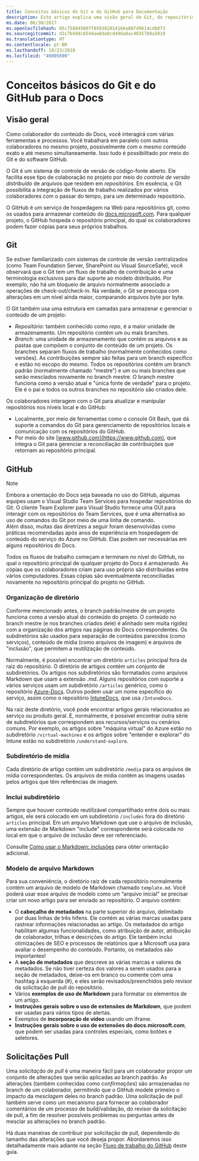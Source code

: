 ```yaml
---
title: Conceitos básicos do Git e do GitHub para Documentação
description: Este artigo explica uma visão geral do Git, do repositório do GitHub e como o conteúdo é organizado, além de convenções de nomenclatura usadas para docs.microsoft.com.
ms.date: 06/30/2017
ms.openlocfilehash: 05c758845007f859382014166e88fd9614cdb873
ms.sourcegitcommit: d3c7b49dc854dae8da9cd49da8ac4035789a5010
ms.translationtype: HT
ms.contentlocale: pt-BR
ms.lasthandoff: 10/23/2018
ms.locfileid: "49805690"
---
```

# <a name="git-and-github-essentials-for-docs"></a>Conceitos básicos do Git e do GitHub para o Docs

## <a name="overview"></a>Visão geral

Como colaborador do conteúdo do Docs, você interagirá com várias ferramentas e processos. Você trabalhará em paralelo com outros colaboradores no mesmo projeto, possivelmente com o mesmo conteúdo exato e até mesmo simultaneamente. Isso tudo é possibilitado por meio do Git e do software GitHub.

O Git é um sistema de controle de versão de código-fonte aberto. Ele facilita esse tipo de colaboração no projeto por meio do *controle de versão distribuído* de arquivos que residem em *repositórios*. Em essência, o Git possibilita a integração de fluxos de trabalho realizados por vários colaboradores com o passar do tempo, para um determinado repositório.

O GitHub é um serviço de hospedagem na Web para repositórios git, como os usados para armazenar conteúdo do [docs.microsoft.com](https://docs.microsoft.com). Para qualquer projeto, o GitHub hospeda o repositório principal, do qual os colaboradores podem fazer cópias para seus próprios trabalhos.

## <a name="git"></a>Git

Se estiver familiarizado com sistemas de controle de versão centralizados (como Team Foundation Server, SharePoint ou Visual SourceSafe), você observará que o Git tem um fluxo de trabalho de contribuição e uma terminologia exclusivos para dar suporte ao modelo distribuído. Por exemplo, não há um bloqueio de arquivo normalmente associado a operações de check-out/check-in. Na verdade, o Git se preocupa com alterações em um nível ainda maior, comparando arquivos byte por byte.

O Git também usa uma estrutura em camadas para armazenar e gerenciar o conteúdo de um projeto:

- *Repositório*: também conhecido como *repo*, é a maior unidade de armazenamento. Um repositório contém um ou mais branches.
- *Branch*: uma unidade de armazenamento que contém os arquivos e as pastas que compõem o conjunto de conteúdo de um projeto. Os branches separam fluxos de trabalho (normalmente conhecidos como versões). As contribuições sempre são feitas para um branch específico e estão no escopo do mesmo. Todos os repositórios contêm um branch padrão (normalmente chamado “mestre”) e um ou mais branches que serão mesclados novamente no branch mestre. O branch mestre funciona como a versão atual e "única fonte de verdade" para o projeto. Ele é o pai e todos os outros branches no repositório são criados dele.

Os colaboradores interagem com o Git para atualizar e manipular repositórios nos níveis local e do GitHub:

- Localmente, por meio de ferramentas como o console Git Bash, que dá suporte a comandos do Git para gerenciamento de repositórios locais e comunicação com os repositórios do GitHub.
- Por meio do site [www.github.com](https://www.github.com), que integra o Git para gerenciar a reconciliação de contribuições que retornam ao repositório principal.

## <a name="github"></a>GitHub

> [!NOTE]
> Embora a orientação do Docs seja baseada no uso do GitHub, algumas equipes usam o Visual Studio Team Services para hospedar repositórios do Git. O cliente Team Explorer para Visual Studio fornece uma GUI para interagir com os repositórios do Team Services, que é uma alternativa ao uso de comandos do Git por meio de uma linha de comando.
> </br>
> Além disso, muitas das diretrizes a seguir foram desenvolvidas como práticas recomendadas após anos de experiência em hospedagem de conteúdo do serviço do Azure no GitHub. Elas podem ser necessárias em alguns repositórios do Docs.

Todos os fluxos de trabalho começam e terminam no nível do GitHub, no qual o repositório principal de qualquer projeto do Docs é armazenado. As cópias que os colaboradores criam para uso próprio são distribuídas entre vários computadores. Essas cópias são eventualmente reconciliadas novamente no repositório principal do projeto no GitHub.

### <a name="directory-organization"></a>Organização de diretório

Conforme mencionado antes, o branch padrão/mestre de um projeto funciona como a versão atual do conteúdo do projeto. O conteúdo no branch mestre (e nos branches criados dele) é alinhado sem muita rigidez com a organização dos artigos nas páginas do Docs correspondentes. Os subdiretórios são usados para separação de conteúdos parecidos (como serviços), conteúdo de mídia (como arquivos de imagem) e arquivos de "inclusão", que permitem a reutilização de conteúdo.

Normalmente, é possível encontrar um diretório `articles` principal fora da raiz do repositório. O diretório de artigos contém um conjunto de subdiretórios. Os artigos nos subdiretórios são formatados como arquivos Markdown que usam a extensão *.md*. Alguns repositórios com suporte a vários serviços usam um subdiretório `/articles` genérico, como o repositório [Azure-Docs](https://github.com/MicrosoftDocs/Azure-Docs). Outros podem usar um nome específico do serviço, assim como o repositório [IntuneDocs](https://github.com/MicrosoftDocs/IntuneDocs), que usa `/IntuneDocs`.

Na raiz deste diretório, você pode encontrar artigos gerais relacionados ao serviço ou produto geral. E, normalmente, é possível encontrar outra série de subdiretórios que correspondem aos recursos/serviços ou cenários comuns. Por exemplo, os artigos sobre "máquina virtual" do Azure estão no subdiretório `/virtual-machines` e os artigos sobre "entender e explorar" do Intune estão no subdiretório `/understand-explore`.

### <a name="media-subdirectory"></a>Subdiretório de mídia

Cada diretório de artigo contém um subdiretório `/media` para os arquivos de mídia correspondentes. Os arquivos de mídia contêm as imagens usadas pelos artigos que têm referências de imagem.

### <a name="includes-subdirectory"></a>Inclui subdiretório

Sempre que houver conteúdo reutilizável compartilhado entre dois ou mais artigos, ele será colocado em um subdiretório `/includes` fora do diretório `articles` principal. Em um arquivo Markdown que use o arquivo de inclusão, uma extensão de Markdown "include" correspondente será colocada no local em que o arquivo de inclusão deve ser referenciado.

Consulte [Como usar o Markdown: inclusões](how-to-write-use-markdown.md#includes) para obter orientação adicional.

### <a name="markdown-file-template"></a>Modelo de arquivo Markdown

Para sua conveniência, o diretório raiz de cada repositório normalmente contém um arquivo de modelo de Markdown chamado `template.md`. Você poderá usar esse arquivo de modelo como um “arquivo inicial” se precisar criar um novo artigo para ser enviado ao repositório. O arquivo contém:

- O **cabeçalho de metadados** na parte superior do arquivo, delimitado por duas linhas de três hifens. Ele contém as várias marcas usadas para rastrear informações relacionadas ao artigo. Os metadados do artigo habilitam algumas funcionalidades, como atribuição de autor, atribuição de colaborador, trilhas e descrições do artigo. Ele também inclui otimizações de SEO e processos de relatórios que a Microsoft usa para avaliar o desempenho do conteúdo. Portanto, os metadados são importantes!
- A **seção de metadados** que descreve as várias marcas e valores de metadados. Se não tiver certeza dos valores a serem usados para a seção de metadados, deixe-os em branco ou comente com uma hashtag à esquerda (#), e eles serão revisados/preenchidos pelo revisor da solicitação de pull do repositório.
- Vários **exemplos de uso de Markdown** para formatar os elementos de um artigo.
- **Instruções gerais sobre o uso de extensões de Markdown**, que podem ser usadas para vários tipos de alertas.
- Exemplos de **incorporação de vídeo** usando um iframe.
- **Instruções gerais sobre o uso de extensões do docs.microsoft.com**, que podem ser usadas para controles especiais, como botões e seletores.

## <a name="pull-requests"></a>Solicitações Pull

Uma *solicitação de pull* é uma maneira fácil para um colaborador propor um conjunto de alterações que serão aplicadas ao branch padrão. As alterações (também conhecidas como *confirmações*) são armazenadas no branch de um colaborador, permitindo que o GitHub modele primeiro o impacto da *mesclagem* deles no branch padrão. Uma solicitação de pull também serve como um mecanismo para fornecer ao colaborador comentários de um processo de build/validação, do revisor da solicitação de pull, a fim de resolver possíveis problemas ou perguntas antes de mesclar as alterações no branch padrão.

Há duas maneiras de contribuir por solicitação de pull, dependendo do tamanho das alterações que você deseja propor. Abordaremos isso detalhadamente mais adiante na seção [Fluxo de trabalho do GitHub](how-to-write-workflows-major.md) deste guia.

<!---- Reference links for Docs landing pages, associated GitHub repositories, and related Forums matrix. ------------------>
<!---- PLEASE INSERT URLS IN ASCENDING SORT ORDER, AND REMOVE LOCALE SEGMENT FROM URLS (that is, en-us) FOR LOCALIZED FORUMS! -->
<!---- NOTE: these links are saved for future use in another/new article; no longer used above in this article --->
[Visual-Studio-Page]:(https://docs.microsoft.com/en-us/visualstudio/index)
[Visual-Studio-Repo-Internal]:(https://github.com/Microsoft/vsdocs)
[Visual-Studio-Repo-External]:(https://github.com/Microsoft/visualstudio-docs)
[Visual-Studio-SO]: (https://stackoverflow.com/search?q=Visual+Studio+2017)
[Dotnet-Page]: https://docs.microsoft.com/dotnet
[Dotnet-Core-Page]: https://docs.microsoft.com/dotnet/articles/welcome
[Dotnet-Core-Repo]: https://github.com/dotnet/docs
[EM-ATA-Land]: https://docs.microsoft.com/advanced-threat-analytics/
[EM-ATA-Repo]: https://github.com/Microsoft/ATADocs
[EM-AzureAD-Land]: https://docs.microsoft.com/active-directory/
[EM-AzureAD-Repo]: https://github.com/Azure/azure-content/tree/master/articles/active-directory/
[EM-AzureRMS-Land]: https://docs.microsoft.com/rights-management/
[EM-AzureRMS-Repo]: https://github.com/Microsoft/Azure-RMSDocs
[EM-Intune-Land]: https://docs.microsoft.com/intune/
[EM-Intune-Repo]: https://github.com/microsoft/intuneDocs
[EM-Land-Page]: https://docs.microsoft.com/enterprise-mobility/
[EM-Land-Repo]: https://github.com/Microsoft/EMDocs/
[EM-MFA-Land]: https://docs.microsoft.com/multi-factor-authentication/
[EM-MFA-Repo]: https://github.com/Azure/azure-content/tree/master/articles/multi-factor-authentication
[EM-MIM-Land]: https://docs.microsoft.com/microsoft-identity-manager/
[EM-MIM-Repo]: https://github.com/Microsoft/MIMDocs
[EM-RemoteApp-Land]: https://docs.microsoft.com/en-us/remoteapp/
[EM-RemoteApp-Repo]: https://github.com/Azure/azure-content/tree/master/articles/remoteapp
[Forum-MSDN-ATA]: https://social.technet.microsoft.com/Forums/en-US/home?forum=mata
[Forum-MSDN-AzureAD]: https://social.msdn.microsoft.com/Forums/en-US/home?forum=WindowsAzureAD
[Forum-MSDN-AzureRMS]: https://social.technet.microsoft.com/Forums/en-US/home?forum=rmsapps%2Crmscloud&filter=alltypes&sort=lastpostdesc
[Forum-MSDN-EM]: https://social.technet.microsoft.com/Forums/en-US/home?sort=relevancedesc&brandIgnore=True&searchTerm=Enterprise+Mobility
[Forum-MSDN-Intune]: https://social.technet.microsoft.com/Forums/en-us/home?category=microsoftintune
[Forum-MSDN-Main]: https://social.msdn.microsoft.com/Forums/home
[Forum-MSDN-MFA]: https://social.msdn.microsoft.com/Forums/en-US/home?forum=windowsazureactiveauthentication
[Forum-MSDN-MIM]: https://social.technet.microsoft.com/Forums/en-US/home?category=identitymanagement
[Forum-MSDN-RemoteApp]: https://social.technet.microsoft.com/Forums/en-US/home?filter=alltypes&brandIgnore=True&sort=relevancedesc&searchTerm=Azure+Remote+or+RemoteApp
[Forum-SO-AzureAD]: https://stackoverflow.com/questions/tagged/azure-active-directory
[Forum-SO-AzureRMS]: https://stackoverflow.com/questions/tagged/rights-management
[Forum-SO-Dotnet]: https://stackoverflow.com/questions/tagged/.net
[Forum-SO-Dotnet-Core]: https://stackoverflow.com/questions/tagged/.net-core
[Forum-SO-Main]: https://stackoverflow.com/tags
[Forum-SO-Intune]: https://stackoverflow.com/questions/tagged/intune
[Forum-SO-MFA]: https://stackoverflow.com/search?q=%5Bazure%5D+multi-factor
[Forum-SO-MIM]: https://stackoverflow.com/search?q=Microsoft+Identity+Manager
[Forum-SO-RemoteApp]: https://stackoverflow.com/questions/tagged/remoteapp
[Forum-TechNet-Main]: https://social.technet.microsoft.com/Forums/home
[Forum-Yammer-AzureRMS]: https://www.yammer.com/AskIPTeam
[Forum-Yammer-Main]: https://www.yammer.com/
